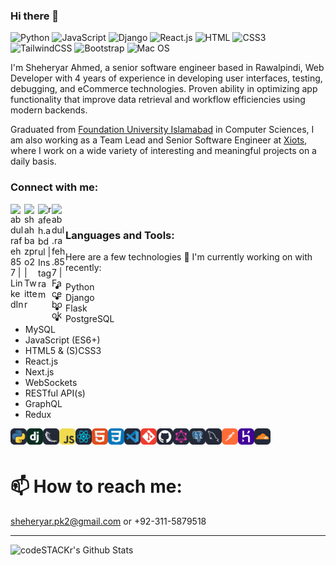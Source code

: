 ### Hi there 👋

![Python](https://img.shields.io/badge/Python-14354C?logo=python&logoColor=white)
![JavaScript](https://img.shields.io/badge/JavaScript-F7DF1E?logo=javascript&logoColor=black)
![Django](https://img.shields.io/badge/Django-092E20?logo=django&logoColor=white)
![React.js](https://img.shields.io/badge/ReactJs-61DAFB??style=for-the-badge&logo=react&logoColor=white)
![HTML](https://img.shields.io/badge/HTML5-E34F26?style=flat-square&logo=html5&logoColor=white)
![CSS3](https://img.shields.io/badge/CSS3-1572B6?style=flat-square&logo=css3&logoColor=white)
![TailwindCSS](https://img.shields.io/badge/Tailwind_CSS-38B2AC?style=flat-square&logo=tailwind-css&logoColor=white)
![Bootstrap](https://img.shields.io/badge/Bootstrap-563D7C?style=flat-square&logo=bootstrap&logoColor=white)
![Mac OS](https://img.shields.io/badge/macOS-000000?style=flat-square&logo=apple&logoColor=white)

I'm Sheheryar Ahmed, a senior software engineer based in Rawalpindi, Web Developer with 4 years of experience in developing user interfaces, testing, debugging, and eCommerce technologies. Proven ability in optimizing app functionality that improve data retrieval and workflow efficiencies using modern backends.

Graduated from [Foundation University Islamabad](https://www.fui.edu.pk/) in Computer Sciences, I am also working as a Team Lead and Senior Software Engineer at [Xiots](https://xiots.io/), where I work on a wide variety of interesting and meaningful projects on a daily basis.

### Connect with me:

[<img align="left" alt="abdulrafeh857 | LinkedIn" width="22px" src="https://cdn2.iconfinder.com/data/icons/social-media-2285/512/1_Linkedin_unofficial_colored_svg-512.png" />][linkedin]
[<img align="left" alt="shahbazpro2 | Twitter" width="22px" src="https://cdn2.iconfinder.com/data/icons/social-media-2285/512/1_Twitter_colored_svg-512.png" />][twitter]
[<img align="left" alt="rafeh.abdul | Instagram" width="22px" src="https://cdn2.iconfinder.com/data/icons/social-media-2285/512/1_Instagram_colored_svg_1-512.png" />][instagram]
[<img align="left" alt="abdul.rafeh.857 | Facebook" width="22px" src="https://cdn2.iconfinder.com/data/icons/social-media-applications/64/social_media_applications_1-facebook-512.png" />][facebook]

<br />

### Languages and Tools:
Here are a few technologies 🔭 I'm currently working on with recently:

  - Python
  - Django
  - Flask
  - PostgreSQL
  - MySQL
  - JavaScript (ES6+)
  - HTML5 & (S)CSS3
  - React.js
  - Next.js
  - WebSockets
  - RESTful API(s)
  - GraphQL
  - Redux

<img align="left" alt="Python" width="26px" src="https://github.com/tandpfun/skill-icons/blob/main/icons/Python-Dark.svg" />
<img align="left" alt="Django" width="26px" src="https://github.com/tandpfun/skill-icons/blob/main/icons/Django.svg" />
<img align="left" alt="Flask" width="26px" src="https://github.com/tandpfun/skill-icons/blob/main/icons/Flask-Dark.svg" />
<img align="left" alt="JavaScript" width="26px" src="https://github.com/tandpfun/skill-icons/blob/main/icons/JavaScript.svg" />
<img align="left" alt="React" width="26px" src="https://github.com/tandpfun/skill-icons/blob/main/icons/React-Dark.svg" />
<img align="left" alt="HTML5" width="26px" src="https://github.com/tandpfun/skill-icons/blob/main/icons/HTML.svg" />
<img align="left" alt="CSS3" width="26px" src="https://github.com/tandpfun/skill-icons/blob/main/icons/CSS.svg" />
<img align="left" alt="Visual Studio Code" width="26px" src="https://github.com/tandpfun/skill-icons/blob/main/icons/VSCode-Dark.svg" />
<img align="left" alt="Git" width="26px" src="https://github.com/tandpfun/skill-icons/blob/main/icons/Git.svg" />
<img align="left" alt="GitHub" width="26px" src="https://github.com/tandpfun/skill-icons/blob/main/icons/Github-Dark.svg" />
<img align="left" alt="GraphQL" width="26px" src="https://github.com/tandpfun/skill-icons/blob/main/icons/GraphQL-Dark.svg" />
<img align="left" alt="PostgreSQL" width="26px" src="https://github.com/tandpfun/skill-icons/blob/main/icons/PostgreSQL-Dark.svg" />
<img align="left" alt="MySQL" width="26px" src="https://github.com/tandpfun/skill-icons/blob/main/icons/MySQL-Dark.svg" />
<img align="left" alt="Postman" width="26px" src="https://github.com/tandpfun/skill-icons/blob/main/icons/Postman.svg" />
<img align="left" alt="Heroku" width="26px" src="https://github.com/tandpfun/skill-icons/blob/main/icons/Heroku.svg" />
<img align="left" alt="Cloudflare" width="26px" src="https://github.com/tandpfun/skill-icons/blob/main/icons/Cloudflare-Dark.svg" />

<br />
<br />

# 📫 How to reach me: 
sheheryar.pk2@gmail.com or +92-311-5879518
<br />

---
<img align="left" alt="codeSTACKr's Github Stats" src="https://github-readme-stats.vercel.app/api?username=sheheryarahmed-dev&theme=light&show_icons=true&hide_border=true&count_private=true" />

[twitter]: https://twitter.com/Shehery57105069
[facebook]: https://www.facebook.com/sheheryar.9252
[instagram]: https://www.instagram.com/sheheryar.pk2/
[linkedin]: https://www.linkedin.com/in/sheheryar-ahmed-dev
